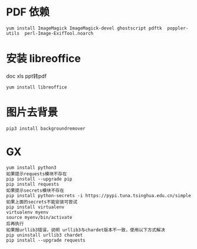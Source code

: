 
# PDF 依赖 
~~~ 
yum install ImageMagick ImageMagick-devel ghostscript pdftk  poppler-utils  perl-Image-ExifTool.noarch 
~~~

# 安装 libreoffice
doc xls ppt转pdf
~~~ 
yum install libreoffice  
~~~

# 图片去背景 
 
~~~ 
pip3 install backgroundremover 
~~~ 

# GX 
~~~
yum install python3
如果提示requests模块不存在
pip install --upgrade pip
pip install requests
如果提示secrets模块不存在
pip install python-secrets -i https://pypi.tuna.tsinghua.edu.cn/simple
如果上面的secrets不能安装可尝试
pip install virtualenv
virtualenv myenv
source myenv/bin/activate 
后再执行 
如果报urllib3错误，说明 urllib3与chardet版本不一致，使用以下方式解决
pip uninstall urllib3 chardet 
pip install --upgrade requests
~~~